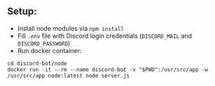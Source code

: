 ## Setup:
* Install node modules via `npm install`
* Fill `.env` file with Discord login credentials (`DISCORD_MAIL` and `DISCORD_PASSWORD`)
* Run docker container:
```
cd discord-bot/node
docker run -it --rm --name discord-bot -v "$PWD":/usr/src/app -w /usr/src/app node:latest node server.js
```